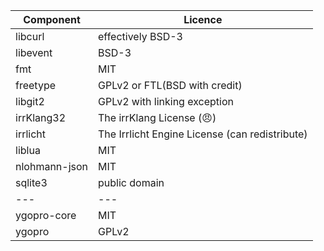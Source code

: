 Component | Licence
--- | ---
libcurl | effectively BSD-3
libevent | BSD-3
fmt | MIT
freetype | GPLv2 or FTL(BSD with credit)
libgit2 | GPLv2 with linking exception
irrKlang32 | The irrKlang License (😠)
irrlicht | The Irrlicht Engine License (can redistribute)
liblua | MIT
nlohmann-json | MIT 
sqlite3 | public domain
--- | ---
ygopro-core | MIT
ygopro | GPLv2